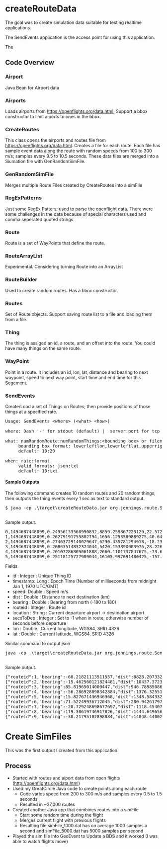 # createRouteData
The goal was to create simulation data suitable for testing realtime applications. 
 
The SendEvents application is the access point for using this application. 

The 



## Code Overview

### Airport
Java Bean for Airport data

### Airports
Loads airports from https://openflights.org/data.html; Support a bbox constructor to limit aiports to ones in the bbox.

### CreateRoutes
This class opens the airports and routes file from https://openflights.org/data.html.  Creates a file for each route. Each file has sample event data along the route with random speeds from 100 to 300 m/s; samples every 9.5 to 10.5 seconds.  These data files are merged into a Siumation file with GenRandomSimFile.  

### GenRandomSimFile
Merges multiple Route Files created by CreateRoutes into a simFile

### RegExPatterns
Just some RegEx Patters; used to parse the openflight data. There were some challenges in the data because of special characters used and comma seperated quoted strings.

### Route
Route is a set of WayPoints that define the route.  

### RouteArrayList
Experimental.  Considering turning Route into an ArrayList 

### RouteBuilder
Used to create random routes. Has a bbox constructor.

### Routes 
Set of Route objects.  Support saving route list to a file and loading them from a file. 

### Thing
The thing is assiged an id, a route, and an offset into the route.  You could have many things on the same route.

### WayPoint
Point in a route. It includes an id, lon, lat, distance and bearing to next waypoint, speed to next way point, start time and end time for this Segement. 

### SendEvents
Create/Load a set of Things on Routes; then provide positions of those things at a specified rate.  
<pre>
Usage: SendEvents &lt;where> (&lt;what&gt; &lt;how&gt;)

where: Dash '-' for stdout (default) |  server:port for tcp | url for http

what: numRandomRoute:numRandomThings:&lt;bounding box&gt; or filename:numberRandomThings
     bounding box format: lowerleftlon,lowerleftlat,upperrightlon,upperrightlat
     default: 10:20

when: rate:format
     valid formats: json:txt
     default: 10:txt 
</pre>
  
#### Sample Outputs

The following command creates 10 random routes and 20 random things; then outputs the thing events every 1 sec as text to standard output.
<pre>
$ java -cp .\target\createRouteData.jar org.jennings.route.SendEvents - 10:20 1:txt
 </pre>

Sample output.
<pre>
0,1494687448099,0.24956133568990832,8859.259867223129,22.572418149652542,1,"Grand Canyon National Park Airport -> Minsk 1 Airport",-1,-110.153772839688,39.631391698015
1,1494687448099,0.26279191755802794,1656.1253589889275,40.646790475180914,2,"Marcos Juarez Airport -> Chkalovskiy Airport",-1,14.897046686567,50.311932990415
2,1494687448099,0.27463729140029647,6230.435781294918,-18.236633908926777,3,"Cairo West Airport -> Enumclaw Airport",-1,-3.648464450406,67.944484394314
3,1494687448099,0.20863514832374044,5420.153890003976,28.22685258615606,4,"Kisimayu Airport -> Ust-Kamennogorsk Airport",-1,48.256674706211,10.294251627691
4,1494687448099,0.20107286805061808,2660.1101737847675,-73.68687260474411,5,"Gisborne Airport -> Myeik Airport",-1,116.783078330387,-3.266557206666
5,1494687448099,0.25118125727989044,16105.997091480425,-157.00867992009003,6,"Bathpalathang Airport -> Tte. Julio Gallardo Airport",-1,87.440272233578,20.189703859289
</pre>

Fields
- id : Integer : Unique Thing ID
- timestamp: Long : Epoch Time (Number of milliseconds from midnight Jan 1, 1970 UTC/GMT) 
- speed: Double : Speed m/s 
- dist : Double : Distance to next destination (km)
- bearing : Double : Bearing from north (-180 to 180)
- routeid : Integer : Route id 
- location : String : Current departure airport -> destination airport
- secsToDep : Integer : Set to -1 when in route; otherwise number of seconds before departure
- lon : Double : Current longitude, WGS84, SRID 4326
- lat : Double : Current latitude, WGS84, SRID 4326

Similar command to output json
<pre>
java -cp .\target\createRouteData.jar org.jennings.route.SendEvents - 10:20 1:json
 </pre>

Sample output.
<pre>
{"routeid":1,"bearing":-68.21821113511557,"dist":8828.207332060407,"location":"Southwest Bay Airport -> Ormara Airport","lon":140.682229955629,"id":0,"secsToDep":-1,"speed":0.24448057365473222,"lat":-4.379026397537,"timestamp":1494688015380}
{"routeid":2,"bearing":-15.462560121824481,"dist":10437.372395732611,"location":"Platinum Airport -> Atbara Airport","lon":-167.465202507244,"id":1,"secsToDep":-1,"speed":0.21654588252186333,"lat":66.92784539391,"timestamp":1494688015380}
{"routeid":3,"bearing":85.81965014000447,"dist":946.7898508628641,"location":"Kempegowda International Airport -> Butaritari Atoll Airport","lon":164.500669494924,"id":2,"secsToDep":-1,"speed":0.2283970726329144,"lat":5.033036439649,"timestamp":1494688015380}
{"routeid":4,"bearing":-56.286928098342884,"dist":1376.32551754221,"location":"Wels Airport -> Willoughby Lost Nation Municipal Airport","lon":-67.295034417486,"id":3,"secsToDep":-1,"speed":0.23744839714995486,"lat":49.180377329946,"timestamp":1494688015390}
{"routeid":5,"bearing":15.827671436946368,"dist":1348.5843328853261,"location":"Xingyi Airport -> San Carlos","lon":-88.060393449029,"id":4,"secsToDep":-1,"speed":0.2701134740736052,"lat":22.848061719351,"timestamp":1494688015390}
{"routeid":6,"bearing":71.52249936712045,"dist":280.94261797342915,"location":"Peawanuck Airport -> Likoma Island Airport","lon":33.30567778384,"id":5,"secsToDep":-1,"speed":0.21112370389775528,"lat":-9.980338750085,"timestamp":1494688015390}
{"routeid":7,"bearing":-20.729248698677697,"dist":1118.454071767912,"location":"Garden City Regional Airport -> Norman Wells Airport","lon":-114.38574184674,"id":6,"secsToDep":-1,"speed":0.2151741630672122,"lat":57.144612440853,"timestamp":1494688015390}
{"routeid":8,"bearing":119.30619746917826,"dist":1444.6496561325812,"location":"Antwerp International Airport (Deurne) -> Alula Airport","lon":42.929087469543,"id":7,"secsToDep":-1,"speed":0.20168730629386608,"lat":22.600876001255,"timestamp":1494688015390}
{"routeid":9,"bearing":-38.21795102898084,"dist":14848.440023757063,"location":"Ngari Gunsa Airport -> Jose Maria Velasco Ibarra Airport","lon":69.278940723194,"id":8,"secsToDep":-1,"speed":0.252718671435508,"lat":41.875787876457,"timestamp":1494688015390}
</pre>




# Create SimFiles

This was the first output I created from this application.  

## Process
- Started with routes and aiport data from open flights (http://openflights.org/data.html)
- Used my GreatCircle Java code to create points along each route 
  - Code varies speed from 200 to 300 m/s and samples every 0.5 to 1.5 seconds
  - Resulted in ~37,000 routes
- Created another Java app that combines routes into a simFile
  - Start some random time during the flight
  - Merges current flight with previous flights
  - Resulting file simFile_1000.dat has on average 1000 samples a second and simFile_5000.dat has 5000 samples per second
- Played the sim file into GeoEvent to Update a BDS and it worked (I was able to watch flights move)
